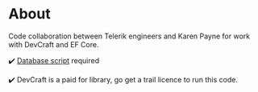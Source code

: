﻿# About

Code collaboration between Telerik engineers and Karen Payne for work with DevCraft and EF Core.

:heavy_check_mark: [Database script](https://github.com/karenpayneoregon/class-data-scripts/blob/master/north2020.sql) required

:heavy_check_mark: DevCraft is a paid for library, go get a trail licence to run this code.

